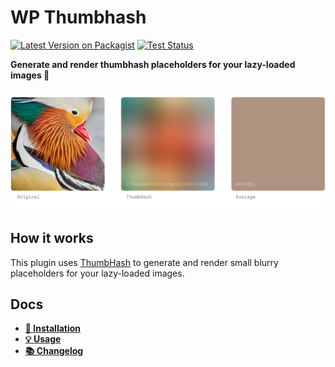 # WP Thumbhash

[![Latest Version on Packagist](https://img.shields.io/packagist/v/hirasso/wp-thumbhash.svg)](https://packagist.org/packages/hirasso/wp-thumbhash)
[![Test Status](https://img.shields.io/github/actions/workflow/status/hirasso/wp-thumbhash/ci.yml?label=tests)](https://github.com/hirasso/wp-thumbhash/actions/workflows/ci.yml)
<!--[![License](https://img.shields.io/github/license/hirasso/wp-thumbhash.svg)](https://github.com/hirasso/wp-thumbhash/blob/main/LICENSE)-->

**Generate and render thumbhash placeholders for your lazy-loaded images 🦦**

![Example image placeholders](./docs/example-thumbhash.png)

## How it works

This plugin uses [ThumbHash](https://evanw.github.io/thumbhash/) to generate and render small
blurry placeholders for your lazy-loaded images.

## Docs
- [**🔌 Installation**](./docs/INSTALLATION.md)
- [**💡 Usage**](./docs/USAGE.md)
- [**📚 Changelog**](./CHANGELOG.md)
